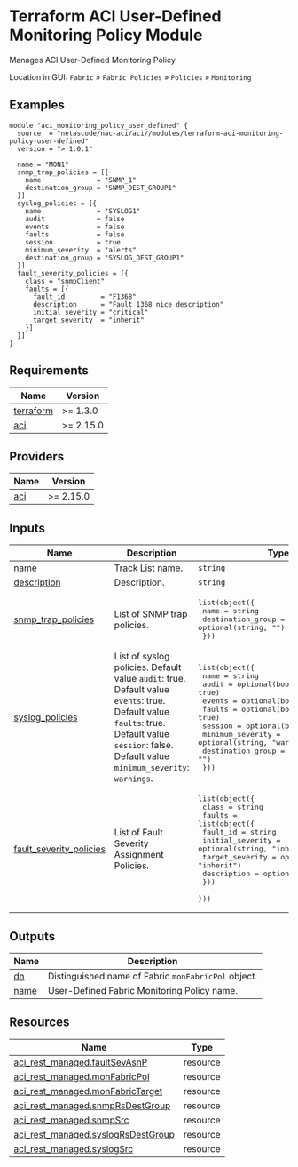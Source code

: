 <!-- BEGIN_TF_DOCS -->
# Terraform ACI User-Defined Monitoring Policy Module

Manages ACI User-Defined Monitoring Policy

Location in GUI:
`Fabric` » `Fabric Policies` » `Policies` » `Monitoring`

## Examples

```hcl
module "aci_monitoring_policy_user_defined" {
  source  = "netascode/nac-aci/aci//modules/terraform-aci-monitoring-policy-user-defined"
  version = "> 1.0.1"

  name = "MON1"
  snmp_trap_policies = [{
    name              = "SNMP_1"
    destination_group = "SNMP_DEST_GROUP1"
  }]
  syslog_policies = [{
    name              = "SYSLOG1"
    audit             = false
    events            = false
    faults            = false
    session           = true
    minimum_severity  = "alerts"
    destination_group = "SYSLOG_DEST_GROUP1"
  }]
  fault_severity_policies = [{
    class = "snmpClient"
    faults = [{
      fault_id         = "F1368"
      description      = "Fault 1368 nice description"
      initial_severity = "critical"
      target_severity  = "inherit"
    }]
  }]
}
```

## Requirements

| Name | Version |
|------|---------|
| <a name="requirement_terraform"></a> [terraform](#requirement\_terraform) | >= 1.3.0 |
| <a name="requirement_aci"></a> [aci](#requirement\_aci) | >= 2.15.0 |

## Providers

| Name | Version |
|------|---------|
| <a name="provider_aci"></a> [aci](#provider\_aci) | >= 2.15.0 |

## Inputs

| Name | Description | Type | Default | Required |
|------|-------------|------|---------|:--------:|
| <a name="input_name"></a> [name](#input\_name) | Track List name. | `string` | n/a | yes |
| <a name="input_description"></a> [description](#input\_description) | Description. | `string` | `""` | no |
| <a name="input_snmp_trap_policies"></a> [snmp\_trap\_policies](#input\_snmp\_trap\_policies) | List of SNMP trap policies. | <pre>list(object({<br/>    name              = string<br/>    destination_group = optional(string, "")<br/>  }))</pre> | `[]` | no |
| <a name="input_syslog_policies"></a> [syslog\_policies](#input\_syslog\_policies) | List of syslog policies. Default value `audit`: true. Default value `events`: true. Default value `faults`: true. Default value `session`: false. Default value `minimum_severity`: `warnings`. | <pre>list(object({<br/>    name              = string<br/>    audit             = optional(bool, true)<br/>    events            = optional(bool, true)<br/>    faults            = optional(bool, true)<br/>    session           = optional(bool, false)<br/>    minimum_severity  = optional(string, "warnings")<br/>    destination_group = optional(string, "")<br/>  }))</pre> | `[]` | no |
| <a name="input_fault_severity_policies"></a> [fault\_severity\_policies](#input\_fault\_severity\_policies) | List of Fault Severity Assignment Policies. | <pre>list(object({<br/>    class = string<br/>    faults = list(object({<br/>      fault_id         = string<br/>      initial_severity = optional(string, "inherit")<br/>      target_severity  = optional(string, "inherit")<br/>      description      = optional(string, "")<br/>    }))<br/>  }))</pre> | `[]` | no |

## Outputs

| Name | Description |
|------|-------------|
| <a name="output_dn"></a> [dn](#output\_dn) | Distinguished name of Fabric `monFabricPol` object. |
| <a name="output_name"></a> [name](#output\_name) | User-Defined Fabric Monitoring Policy name. |

## Resources

| Name | Type |
|------|------|
| [aci_rest_managed.faultSevAsnP](https://registry.terraform.io/providers/CiscoDevNet/aci/latest/docs/resources/rest_managed) | resource |
| [aci_rest_managed.monFabricPol](https://registry.terraform.io/providers/CiscoDevNet/aci/latest/docs/resources/rest_managed) | resource |
| [aci_rest_managed.monFabricTarget](https://registry.terraform.io/providers/CiscoDevNet/aci/latest/docs/resources/rest_managed) | resource |
| [aci_rest_managed.snmpRsDestGroup](https://registry.terraform.io/providers/CiscoDevNet/aci/latest/docs/resources/rest_managed) | resource |
| [aci_rest_managed.snmpSrc](https://registry.terraform.io/providers/CiscoDevNet/aci/latest/docs/resources/rest_managed) | resource |
| [aci_rest_managed.syslogRsDestGroup](https://registry.terraform.io/providers/CiscoDevNet/aci/latest/docs/resources/rest_managed) | resource |
| [aci_rest_managed.syslogSrc](https://registry.terraform.io/providers/CiscoDevNet/aci/latest/docs/resources/rest_managed) | resource |
<!-- END_TF_DOCS -->